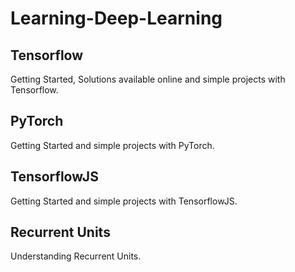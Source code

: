 # Learning-Deep-Learning

## Tensorflow
Getting Started, Solutions available online and simple projects with Tensorflow.

## PyTorch
Getting Started and simple projects with PyTorch.

## TensorflowJS
Getting Started and simple projects with TensorflowJS.

## Recurrent Units
Understanding Recurrent Units.
